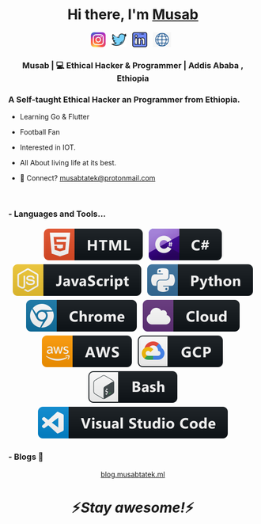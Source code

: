 <div align="center">
   <h1>Hi there, I'm <a href="https://musabtatek.ml">Musab</a> </h1>
</div>

<p align='center'>
   <a href="https://www.instagram.com/musab_tatek"><img height="30" src="https://raw.githubusercontent.com/musab-tatek/musab-tatek/main/instagram.png?raw=true"></a>&nbsp;&nbsp;
<a href="https://twitter.com/musab-tatek"><img height="30" src="https://raw.githubusercontent.com/musab-tatek/musab-tatek/main/twitter.png?raw=true"></a>&nbsp;&nbsp;
<a href="https://www.linkedin.com/in/musab-tatek/"><img height="30" src="https://raw.githubusercontent.com/musab-tatek/musab-tatek/main/linkedin.png?raw=true"></a>&nbsp;&nbsp;
<a href="https://www.musabtatek.ml"><img height="30" src="https://raw.githubusercontent.com/musab-tatek/musab-tatek/main/website.png?raw=true"></a>&nbsp;&nbsp;

<div align="center">
<h3> Musab | 💻 Ethical Hacker & Programmer | Addis Ababa , Ethiopia</h3>
</div>

<p align="center">
  <h3> A Self-taught Ethical Hacker an Programmer from Ethiopia.</h3>
</p>

 - Learning Go & Flutter
   
 - Football Fan

 - Interested in IOT.
 
 - All About living life at its best.
 
 - 💬 Connect? <a href="mailto:musabtatek@protonmail.com">musabtatek@protonmail.com</a>
 
<br />

### - Languages and Tools...

<p align="center">
  <img src="https://raw.githubusercontent.com/musab-tatek/musab-tatek/40871a86e89579c5b52e8de2388bdaeae8866a1b/html.svg" alt="html" style="vertical-align:top; margin:4px">    
  <img src="https://raw.githubusercontent.com/musab-tatek/musab-tatek/40871a86e89579c5b52e8de2388bdaeae8866a1b/csharp.svg" alt="csharp" style="vertical-align:top; margin:4px">
  <img src="https://raw.githubusercontent.com/musab-tatek/musab-tatek/40871a86e89579c5b52e8de2388bdaeae8866a1b/js.svg" alt="js" style="vertical-align:top; margin:4px">
  <img src="https://raw.githubusercontent.com/musab-tatek/musab-tatek/40871a86e89579c5b52e8de2388bdaeae8866a1b/python.svg" alt="python" style="vertical-align:top; margin:4px">
  <img src="https://raw.githubusercontent.com/musab-tatek/musab-tatek/40871a86e89579c5b52e8de2388bdaeae8866a1b/chrome.svg" alt="chrome" style="vertical-align:top; margin:4px">
  <img src="https://raw.githubusercontent.com/musab-tatek/musab-tatek/40871a86e89579c5b52e8de2388bdaeae8866a1b/cloud.svg" alt="cloud" style="vertical-align:top; margin:4px">
  <img src="https://raw.githubusercontent.com/musab-tatek/musab-tatek/40871a86e89579c5b52e8de2388bdaeae8866a1b/aws.svg" alt="aws" style="vertical-align:top; margin:4px">
  <img src="https://raw.githubusercontent.com/musab-tatek/musab-tatek/40871a86e89579c5b52e8de2388bdaeae8866a1b/gcp.svg" alt="gcp" style="vertical-align:top; margin:4px">
  <img src="https://raw.githubusercontent.com/musab-tatek/musab-tatek/40871a86e89579c5b52e8de2388bdaeae8866a1b/bash.svg" alt="bash" style="vertical-align:top; margin:4px">
  <img src="https://raw.githubusercontent.com/musab-tatek/musab-tatek/40871a86e89579c5b52e8de2388bdaeae8866a1b/visualstudio_code.svg" alt="vscode" style="vertical-align:top; margin:4px">
</p>


### - Blogs 🌱

<p align="center">
  <a href="https://blog.musabtatek.ml">blog.musabtatek.ml</a>
</p>


<h1 align='center'>⚡️<i>Stay awesome!</i>⚡️</h1>

